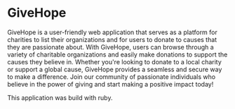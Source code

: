 
# GiveHope

GiveHope is a user-friendly web application that serves as a platform for charities to list their organizations and for users to donate to causes that they are passionate about. With GiveHope, users can browse through a variety of charitable organizations and easily make donations to support the causes they believe in. Whether you're looking to donate to a local charity or support a global cause, GiveHope provides a seamless and secure way to make a difference. Join our community of passionate individuals who believe in the power of giving and start making a positive impact today!

This application was build with ruby.
